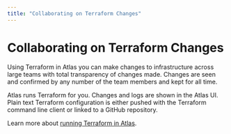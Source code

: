 ```yaml
---
title: "Collaborating on Terraform Changes"
---
```


# Collaborating on Terraform Changes

Using Terraform in Atlas you can make changes to infrastructure
across large teams with total transparency of changes made. Changes are
seen and confirmed by any number of the team members and kept for all
time.

Atlas runs Terraform for you. Changes and logs are shown in the Atlas UI.
Plain text Terraform configuration is either pushed with the
Terraform command line client or linked to a GitHub repository.

Learn more about [running Terraform in Atlas](/help/terraform/features).
